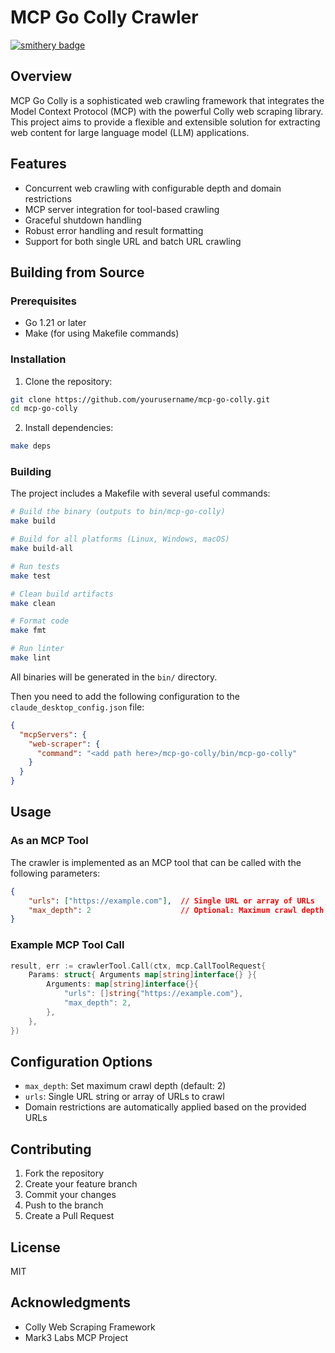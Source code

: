 # MCP Go Colly Crawler
[![smithery badge](https://smithery.ai/badge/@bneil/mcp-go-colly)](https://smithery.ai/server/@bneil/mcp-go-colly)

## Overview
MCP Go Colly is a sophisticated web crawling framework that integrates the Model Context Protocol (MCP) with the powerful Colly web scraping library. This project aims to provide a flexible and extensible solution for extracting web content for large language model (LLM) applications.

## Features
- Concurrent web crawling with configurable depth and domain restrictions
- MCP server integration for tool-based crawling
- Graceful shutdown handling
- Robust error handling and result formatting
- Support for both single URL and batch URL crawling

## Building from Source

### Prerequisites
- Go 1.21 or later
- Make (for using Makefile commands)

### Installation

1. Clone the repository:
```bash
git clone https://github.com/yourusername/mcp-go-colly.git
cd mcp-go-colly
```

2. Install dependencies:
```bash
make deps
```

### Building

The project includes a Makefile with several useful commands:

```bash
# Build the binary (outputs to bin/mcp-go-colly)
make build

# Build for all platforms (Linux, Windows, macOS)
make build-all

# Run tests
make test

# Clean build artifacts
make clean

# Format code
make fmt

# Run linter
make lint
```

All binaries will be generated in the `bin/` directory.

Then you need to add the following configuration to the `claude_desktop_config.json` file:

```json
{
  "mcpServers": {
    "web-scraper": {
      "command": "<add path here>/mcp-go-colly/bin/mcp-go-colly"
    }
  }
}
```

## Usage

### As an MCP Tool

The crawler is implemented as an MCP tool that can be called with the following parameters:

```json
{
    "urls": ["https://example.com"],  // Single URL or array of URLs
    "max_depth": 2                    // Optional: Maximum crawl depth (default: 2)
}
```

### Example MCP Tool Call

```go
result, err := crawlerTool.Call(ctx, mcp.CallToolRequest{
    Params: struct{ Arguments map[string]interface{} }{
        Arguments: map[string]interface{}{
            "urls": []string{"https://example.com"},
            "max_depth": 2,
        },
    },
})
```

## Configuration Options
- `max_depth`: Set maximum crawl depth (default: 2)
- `urls`: Single URL string or array of URLs to crawl
- Domain restrictions are automatically applied based on the provided URLs

## Contributing
1. Fork the repository
2. Create your feature branch
3. Commit your changes
4. Push to the branch
5. Create a Pull Request

## License
MIT

## Acknowledgments
- Colly Web Scraping Framework
- Mark3 Labs MCP Project
